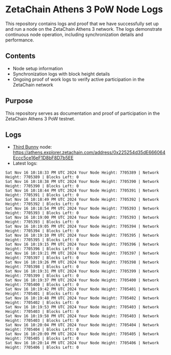 # ZetaChain Athens 3 PoW Node Logs
This repository contains logs and proof that we have successfully set up and run a node on the ZetaChain Athens 3 network. The logs demonstrate continuous node operation, including synchronization details and performance.

## Contents
- Node setup information
- Synchronization logs with block height details
- Ongoing proof of work logs to verify active participation in the ZetaChain network

## Purpose
This repository serves as documentation and proof of participation in the ZetaChain Athens 3 PoW testnet.

## Logs

- [Third Bunny](https://thirdbunny.xyz/) node: https://athens.explorer.zetachain.com/address/0x225254d35dE666064Eccc5ce16eF1D8bF8D7b5EE
- Latest logs:
```
Sat Nov 16 10:18:33 PM UTC 2024 Your Node Height: 7705389 | Network Height: 7705389 | Blocks Left: 0
Sat Nov 16 10:18:38 PM UTC 2024 Your Node Height: 7705390 | Network Height: 7705390 | Blocks Left: 0
Sat Nov 16 10:18:44 PM UTC 2024 Your Node Height: 7705391 | Network Height: 7705391 | Blocks Left: 0
Sat Nov 16 10:18:49 PM UTC 2024 Your Node Height: 7705392 | Network Height: 7705392 | Blocks Left: 0
Sat Nov 16 10:18:54 PM UTC 2024 Your Node Height: 7705393 | Network Height: 7705393 | Blocks Left: 0
Sat Nov 16 10:19:00 PM UTC 2024 Your Node Height: 7705393 | Network Height: 7705393 | Blocks Left: 0
Sat Nov 16 10:19:05 PM UTC 2024 Your Node Height: 7705394 | Network Height: 7705394 | Blocks Left: 0
Sat Nov 16 10:19:10 PM UTC 2024 Your Node Height: 7705395 | Network Height: 7705395 | Blocks Left: 0
Sat Nov 16 10:19:15 PM UTC 2024 Your Node Height: 7705396 | Network Height: 7705396 | Blocks Left: 0
Sat Nov 16 10:19:21 PM UTC 2024 Your Node Height: 7705397 | Network Height: 7705397 | Blocks Left: 0
Sat Nov 16 10:19:26 PM UTC 2024 Your Node Height: 7705398 | Network Height: 7705398 | Blocks Left: 0
Sat Nov 16 10:19:31 PM UTC 2024 Your Node Height: 7705399 | Network Height: 7705399 | Blocks Left: 0
Sat Nov 16 10:19:37 PM UTC 2024 Your Node Height: 7705400 | Network Height: 7705400 | Blocks Left: 0
Sat Nov 16 10:19:42 PM UTC 2024 Your Node Height: 7705401 | Network Height: 7705401 | Blocks Left: 0
Sat Nov 16 10:19:48 PM UTC 2024 Your Node Height: 7705402 | Network Height: 7705402 | Blocks Left: 0
Sat Nov 16 10:19:53 PM UTC 2024 Your Node Height: 7705403 | Network Height: 7705403 | Blocks Left: 0
Sat Nov 16 10:19:58 PM UTC 2024 Your Node Height: 7705403 | Network Height: 7705403 | Blocks Left: 0
Sat Nov 16 10:20:04 PM UTC 2024 Your Node Height: 7705404 | Network Height: 7705404 | Blocks Left: 0
Sat Nov 16 10:20:09 PM UTC 2024 Your Node Height: 7705405 | Network Height: 7705405 | Blocks Left: 0
Sat Nov 16 10:20:14 PM UTC 2024 Your Node Height: 7705406 | Network Height: 7705406 | Blocks Left: 0
```
